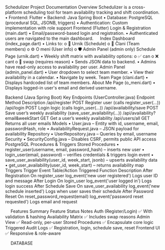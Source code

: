 Schedulizer Project Documentation
Overview
Schedulizer is a cross-platform scheduling tool for team availability tracking and shift coordination.
•	Frontend: Flutter
•	Backend: Java Spring Boot
•	Database: PostgreSQL (procedural SQL, JSONB, triggers)
•	Authentication: Custom implementation with role support
Frontend (Flutter)
Login & Registration (main.dart)
•	Email/password-based login and registration.
•	Authenticated users are navigated to the main dashboard.
 
Index Dashboard (index_page.dart)
•	Links to:
o	📅 Urnik (Schedule)
o	👥 Člani (Team members)
o	⚙️ O meni (User info)
o	🛡️ Admin Panel (admin only)
Schedule Page (urnik.dart)
•	Weekly shift matrix with availability options:
o	✅ can
o	❌ cant
o	🔁 swap (requires reason)
•	Sends JSON data to backend.
•	Admins have read-only access to availability per user.
Admin Panel (admin_panel.dart)
•	User dropdown to select team member.
•	View their availability in a calendar.
•	Navigate by week.
Team Page (clani.dart)
•	Displays hardcoded list of team members.
About Me Page (o_meni.dart)
•	Displays logged-in user's email and derived username.

 
Backend (Java Spring Boot)
Key Endpoints (UserController.java)
Endpoint	Method	Description
/api/register	POST	Register user (calls register_user(...))
/api/login	POST	Login logic (calls login_user(...))
/api/availability/save	POST	Save user’s weekly availability (save_user_availability(...))
/api/availability?email&weekStart	GET	Get a user’s weekly availability
/api/users/all	GET	Returns all user emails
Models
•	User.java – Entity with id, username, email, passwordHash, role
•	AvailabilityRequest.java – JSON payload for availability
Repository
•	UserRepository.java – Queries by email, username
Security
•	SecurityConfig.java – Disables CSRF, permits public API access
PostgreSQL Procedures & Triggers
Stored Procedures
•	register_user(username, email, password_hash) – inserts new user
•	login_user(email, password) – verifies credentials & triggers login event
•	save_user_availability(user_id, week_start, jsonb) – upserts availability data
•	get_user_availability(user_id, week_start) – returns availability map
 
Triggers
Trigger Event	Table/Action	Triggered Function	Description
After Registration	On register_user	log_event('new user registered')	Logs user ID and message
After Login	On login_user	log_event('user logged in')	Logs login success
After Schedule Save	On save_user_availability	log_event('new schedule inserted')	Logs when user saves their schedule
After Password Reset	On reset_password_request(email)	log_event('password reset requested')	Logs email and request

 
Features Summary
Feature	Status	Notes
Auth (Register/Login)	✅	With validation & hashing
Availability Matrix	✅	Includes swap reasons
Admin View	✅	Read-only, per-user
Stored Procedures	✅	Encapsulate core logic
Triggered Audit Logs	✅	Registration, login, schedule save, reset
Frontend UI	✅	Responsive & role-aware

 
DATABASE
 
 
 

